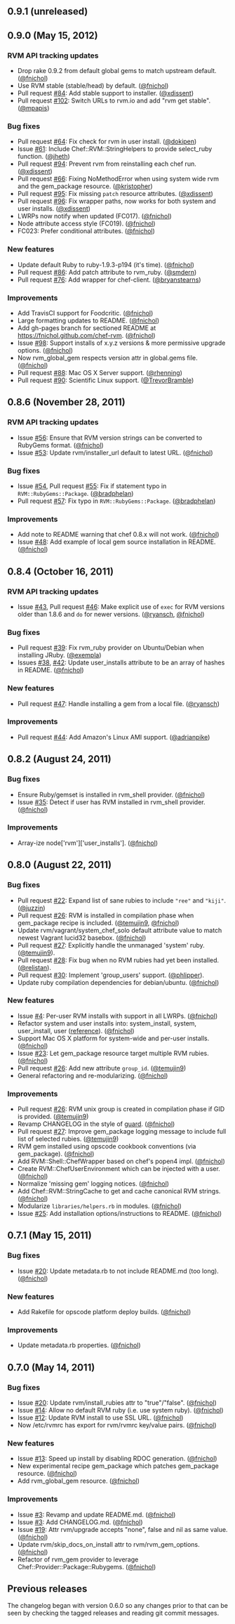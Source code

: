 ## 0.9.1 (unreleased)


## 0.9.0 (May 15, 2012)

### RVM API tracking updates

* Drop rake 0.9.2 from default global gems to match upstream default. ([@fnichol][])
* Use RVM stable (stable/head) by default. ([@fnichol][])
* Pull request [#84](https://github.com/fnichol/chef-rvm/pull/84): Add stable support to installer. ([@xdissent][])
* Pull request [#102](https://github.com/fnichol/chef-rvm/pull/102): Switch URLs to rvm.io and add "rvm get stable". ([@mpapis][])

### Bug fixes

* Pull request [#64](https://github.com/fnichol/chef-rvm/pull/64): Fix check for rvm in user install. ([@dokipen][])
* Issue [#61](https://github.com/fnichol/chef-rvm/issues/61): Include Chef::RVM::StringHelpers to provide select_ruby function. ([@jheth][])
* Pull request [#94](https://github.com/fnichol/chef-rvm/pull/94): Prevent rvm from reinstalling each chef run. ([@xdissent][])
* Pull request [#66](https://github.com/fnichol/chef-rvm/pull/66): Fixing NoMethodError when using system wide rvm and the gem_package resource. ([@kristopher][])
* Pull request [#95](https://github.com/fnichol/chef-rvm/pull/95): Fix missing `patch` resource attributes. ([@xdissent][])
* Pull request [#96](https://github.com/fnichol/chef-rvm/pull/96): Fix wrapper paths, now works for both system and user installs. ([@xdissent][])
* LWRPs now notify when updated (FC017). ([@fnichol][])
* Node attribute access style (FC019). ([@fnichol][])
* FC023: Prefer conditional attributes. ([@fnichol][])

### New features

* Update default Ruby to ruby-1.9.3-p194 (it's time). ([@fnichol][])
* Pull request [#86](https://github.com/fnichol/chef-rvm/pull/76): Add patch attribute to rvm_ruby. ([@smdern][])
* Pull request [#76](https://github.com/fnichol/chef-rvm/pull/76): Add wrapper for chef-client. ([@bryanstearns][])

### Improvements

* Add TravisCI support for Foodcritic. ([@fnichol][])
* Large formatting updates to README. ([@fnichol][])
* Add gh-pages branch for sectioned README at https://fnichol.github.com/chef-rvm. ([@fnichol][])
* Issue [#98](https://github.com/fnichol/chef-rvm/issues/98): Support installs of x.y.z versions & more permissive upgrade options. ([@fnichol][])
* Now rvm\_global\_gem respects version attr in global.gems file. ([@fnichol][])
* Pull request [#88](https://github.com/fnichol/chef-rvm/pull/88): Mac OS X Server support. ([@rhenning][])
* Pull request [#90](https://github.com/fnichol/chef-rvm/pull/90): Scientific Linux support. ([@TrevorBramble][])


## 0.8.6 (November 28, 2011)

### RVM API tracking updates

* Issue [#56](https://github.com/fnichol/chef-rvm/issues/56): Ensure that RVM version strings can be converted to RubyGems format. ([@fnichol][])
* Issue [#53](https://github.com/fnichol/chef-rvm/issues/53): Update rvm/installer\_url default to latest URL. ([@fnichol][])

### Bug fixes

* Issue [#54](https://github.com/fnichol/chef-rvm/issues/54), Pull request [#55](https://github.com/fnichol/chef-rvm/pull/55): Fix if statement typo in `RVM::RubyGems::Package`. ([@bradphelan][])
* Pull request [#57](https://github.com/fnichol/chef-rvm/pull/57): Fix typo in `RVM::RubyGems::Package`. ([@bradphelan][])

### Improvements

* Add note to README warning that chef 0.8.x will not work. ([@fnichol][])
* Issue [#48](https://github.com/fnichol/chef-rvm/issues/48): Add example of local gem source installation in README. ([@fnichol][])


## 0.8.4 (October 16, 2011)

### RVM API tracking updates

* Issue [#43](https://github.com/fnichol/chef-rvm/issues/43), Pull request [#46](https://github.com/fnichol/chef-rvm/pull/46): Make explicit use of `exec` for RVM versions older than 1.8.6 and `do` for newer versions. ([@ryansch][], [@fnichol][])

### Bug fixes

* Pull request [#39](https://github.com/fnichol/chef-rvm/pull/39): Fix rvm_ruby provider on Ubuntu/Debian when installing JRuby. ([@exempla][])
* Issues [#38](https://github.com/fnichol/chef-rvm/issues/38), [#42](https://github.com/fnichol/chef-rvm/issues/42): Update user_installs attribute to be an array of hashes in README. ([@fnichol][])

### New features

* Pull request [#47](https://github.com/fnichol/chef-rvm/pull/47): Handle installing a gem from a local file. ([@ryansch][])

### Improvements

* Pull request [#44](https://github.com/fnichol/chef-rvm/pull/44): Add Amazon's Linux AMI support. ([@adrianpike][])


## 0.8.2 (August 24, 2011)

### Bug fixes

* Ensure Ruby/gemset is installed in rvm_shell provider. ([@fnichol][])
* Issue [#35](https://github.com/fnichol/chef-rvm/issues/35): Detect if user has RVM installed in rvm_shell provider. ([@fnichol][])

### Improvements

* Array-ize node['rvm']['user_installs']. ([@fnichol][])


## 0.8.0 (August 22, 2011)

### Bug fixes

* Pull request [#22](https://github.com/fnichol/chef-rvm/pull/22): Expand list of sane rubies to include `"ree"` and `"kiji"`. ([@juzzin][])
* Pull request [#26](https://github.com/fnichol/chef-rvm/pull/26): RVM is installed in compilation phase when gem_package recipe is included. ([@temujin9][], [@fnichol][])
* Update rvm/vagrant/system_chef_solo default attribute value to match newest Vagrant lucid32 basebox. ([@fnichol][])
* Pull request [#27](https://github.com/fnichol/chef-rvm/pull/27): Explicitly handle the unmanaged 'system' ruby. ([@temujin9][]).
* Pull request [#28](https://github.com/fnichol/chef-rvm/pull/28): Fix bug when no RVM rubies had yet been installed. ([@relistan][]).
* Pull request [#30](https://github.com/fnichol/chef-rvm/pull/30): Implement 'group_users' support. ([@phlipper][]).
* Update ruby compilation dependencies for debian/ubuntu. ([@fnichol][])

### New features

* Issue [#4](https://github.com/fnichol/chef-rvm/issues/4): Per-user RVM installs with support in all LWRPs. ([@fnichol][])
* Refactor system and user installs into: system_install, system, user_install, user ([reference](https://github.com/fnichol/chef-rvm/commit/69027cafbe8e25251a797f1dcf11e5bc4c96275b)). ([@fnichol][])
* Support Mac OS X platform for system-wide and per-user installs. ([@fnichol][])
* Issue [#23](https://github.com/fnichol/chef-rvm/issues/24): Let gem_package resource target multiple RVM rubies. ([@fnichol][])
* Pull request [#26](https://github.com/fnichol/chef-rvm/pull/26): Add new attribute `group_id`. ([@temujin9][])
* General refactoring and re-modularizing. ([@fnichol][])

### Improvements

* Pull request [#26](https://github.com/fnichol/chef-rvm/pull/26): RVM unix group is created in compilation phase if GID is provided. ([@temujin9][])
* Revamp CHANGELOG in the style of [guard](https://github.com/guard/guard). ([@fnichol][])
* Pull request [#27](https://github.com/fnichol/chef-rvm/pull/27): Improve gem_package logging message to include full list of selected rubies. ([@temujin9][])
* RVM gem installed using opscode cookbook conventions (via gem_package). ([@fnichol][])
* Add RVM::Shell::ChefWrapper based on chef's popen4 impl. ([@fnichol][])
* Create RVM::ChefUserEnvironment which can be injected with a user. ([@fnichol][])
* Normalize 'missing gem' logging notices. ([@fnichol][])
* Add Chef::RVM::StringCache to get and cache canonical RVM strings. ([@fnichol][])
* Modularize `libraries/helpers.rb` in modules. ([@fnichol][])
* Issue [#25](https://github.com/fnichol/chef-rvm/issues/25): Add installation options/instructions to README. ([@fnichol][])


## 0.7.1 (May 15, 2011)

### Bug fixes

* Issue [#20](https://github.com/fnichol/chef-rvm/issues/20): Update metadata.rb to not include README.md (too long). ([@fnichol][])

### New features

* Add Rakefile for opscode platform deploy builds. ([@fnichol][])

### Improvements

* Update metadata.rb properties. ([@fnichol][])


## 0.7.0 (May 14, 2011)

### Bug fixes

* Issue [#20](https://github.com/fnichol/chef-rvm/issues/20): Update rvm/install_rubies attr to "true"/"false". ([@fnichol][])
* Issue [#14](https://github.com/fnichol/chef-rvm/issues/14): Allow no default RVM ruby (i.e. use system ruby). ([@fnichol][])
* Issue [#12](https://github.com/fnichol/chef-rvm/issues/12): Update RVM install to use SSL URL. ([@fnichol][])
* Now /etc/rvmrc has export for rvm/rvmrc key/value pairs. ([@fnichol][])

### New features

* Issue [#13](https://github.com/fnichol/chef-rvm/issues/13): Speed up install by disabling RDOC generation. ([@fnichol][])
* New experimental recipe gem_package which patches gem_package resource. ([@fnichol][])
* Add rvm_global_gem resource. ([@fnichol][])

### Improvements

* Issue [#3](https://github.com/fnichol/chef-rvm/issues/3): Revamp and update README.md. ([@fnichol][])
* Issue [#3](https://github.com/fnichol/chef-rvm/issues/5): Add CHANGELOG.md. ([@fnichol][])
* Issue [#19](https://github.com/fnichol/chef-rvm/issues/19): Attr rvm/upgrade accepts "none", false and nil as same value. ([@fnichol][])
* Update rvm/skip_docs_on_install attr to rvm/rvm_gem_options. ([@fnichol][])
* Refactor of rvm_gem provider to leverage Chef::Provider::Package::Rubygems. ([@fnichol][])


## Previous releases

The changelog began with version 0.6.0 so any changes prior to that can be
seen by checking the tagged releases and reading git commit messages.

[@adrianpike]: https://github.com/adrianpike
[@bradphelan]: https://github.com/bradphelan
[@bryanstearns]: https://github.com/bryanstearns
[@dokipen]: https://github.com/dokipen
[@exempla]: https://github.com/exempla
[@fnichol]: https://github.com/fnichol
[@jheth]: https://github.com/jheth
[@juzzin]: https://github.com/juzzin
[@kristopher]: https://github.com/kristopher
[@mpapis]: https://github.com/mpapis
[@phlipper]: https://github.com/phlipper
[@relistan]: https://github.com/relistan
[@rhenning]: https://github.com/rhenning
[@ryansch]: https://github.com/ryansch
[@smdern]: https://github.com/smdern
[@temujin9]: https://github.com/temujin9
[@TrevorBramble]: https://github.com/TrevorBramble
[@xdissent]: https://github.com/xdissent
